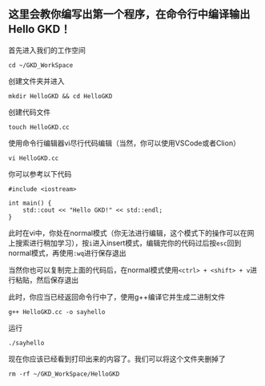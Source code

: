 ## 这里会教你编写出第一个程序，在命令行中编译输出Hello GKD！
首先进入我们的工作空间
```
cd ~/GKD_WorkSpace
```
创建文件夹并进入
```
mkdir HelloGKD && cd HelloGKD
```
创建代码文件
```
touch HelloGKD.cc
```
使用命令行编辑器vi尽行代码编辑（当然，你可以使用VSCode或者Clion）
```
vi HelloGKD.cc
```
你可以参考以下代码
```
#include <iostream>

int main() {
    std::cout << "Hello GKD!" << std::endl;
}
```
此时在vi中，你处在normal模式（你无法进行编辑，这个模式下的操作可以在网上搜索进行稍加学习），按`i`进入insert模式，编辑完你的代码过后按`esc`回到normal模式，再使用`:wq`进行保存退出

当然你也可以复制完上面的代码后，在normal模式使用`<ctrl> + <shift> + v`进行粘贴，然后保存退出

此时，你应当已经返回命令行中了，使用g++编译它并生成二进制文件
```
g++ HelloGKD.cc -o sayhello
```
运行
```
./sayhello
```
现在你应该已经看到打印出来的内容了。我们可以将这个文件夹删掉了
```
rm -rf ~/GKD_WorkSpace/HelloGKD
```
